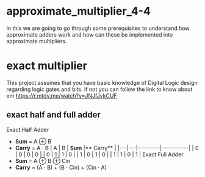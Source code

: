 # approximate_multiplier_4-4
In this we are going to go through some prerequisites to understand how approximate adders work and how can these be implemented into approximate multipliers.

# exact multiplier
This project assumes that you have basic knowledge of Digital Logic design regarding logic gates and bits. If not you can follow the link to know about em
https://r.mtdv.me/watch?v=JNJfJvkCUF
## exact half and full adder
Exact Half Adder
- **Sum** = A ⊕ B
- **Carry** = A ⋅ B
| A | B | **Sum** |** Carry** |
|---|---|---------|-----------|
| 0 | 0 | 0       | 0         |
| 0 | 1 | 1       | 0         |
| 1 | 0 | 1       | 0         |
| 1 | 1 | 0       | 1         |
Exact Full Adder
- **Sum** = A ⊕ B ⊕ Cin
- **Carry** = (A ⋅ B) + (B ⋅ Cin) + (Cin ⋅ A)

